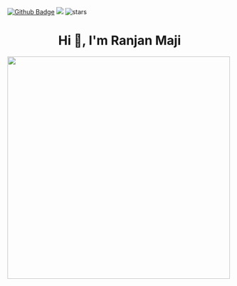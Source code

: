 [![Github Badge](https://img.shields.io/badge/GitHub-100000?style=for-the-badge&logo=github&logoColor=white)](https://github.com/Ranjan-02)
![](https://komarev.com/ghpvc/?username=Ranjan-02)
<img src="https://img.shields.io/github/stars/Ranjan-02?label=Stars" alt="stars">


<h1 align="center">Hi 👋, I'm Ranjan Maji </h1>

<p float="left" >
  <img align="center" src="https://media0.giphy.com/media/qgQUggAC3Pfv687qPC/giphy.gif?cid=ecf05e47awf4akrdgkp0pd4chpspy9z2o0ocwc0e9b4ey3hc&rid=giphy.gif&ct=g" width="500"/>
  <br>
  
 
  

